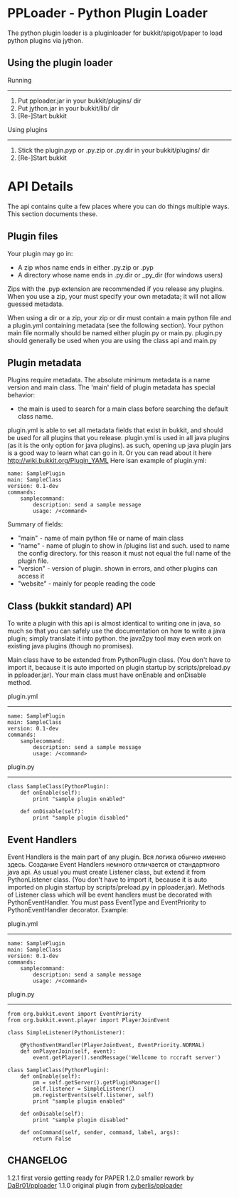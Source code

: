 PPLoader - Python Plugin Loader
====================

The python plugin loader is a pluginloader for bukkit/spigot/paper to load python plugins
via jython.


Using the plugin loader
-----------------------

Running
*******

1. Put pploader.jar in your bukkit/plugins/ dir
2. Put jython.jar in your bukkit/lib/ dir
3. [Re-]Start bukkit

Using plugins
*************

1. Stick the plugin.pyp or .py.zip or .py.dir in your bukkit/plugins/ dir
2. [Re-]Start bukkit



API Details
===========

The api contains quite a few places where you can do things multiple ways. This
section documents these.

Plugin files
------------

Your plugin may go in:

- A zip whos name ends in either .py.zip or .pyp
- A directory whose name ends in .py.dir or \_py_dir (for windows users)

Zips with the .pyp extension are recommended if you release any plugins. When
you use a zip, your must specify your own metadata; it will not allow guessed
metadata.

When using a dir or a zip, your zip or dir must contain a main python file and
a plugin.yml containing metadata (see the following section). Your
python main file normally should be named either plugin.py or main.py.
plugin.py should generally be used when you are using the class api and main.py

Plugin metadata
---------------

Plugins require metadata. The absolute minimum metadata is a name version and main class.
The 'main' field of plugin metadata has special behavior:

- the main is used to search for a main class before searching the default
   class name.

plugin.yml is able to set all metadata fields that exist
in bukkit, and should be used for all plugins that you release. plugin.yml is
used in all java plugins (as it is the only option for java plugins). as such,
opening up java plugin jars is a good way to learn what can go in it.
Or you can read about it here http://wiki.bukkit.org/Plugin_YAML
Here isan example of plugin.yml:

    name: SamplePlugin
    main: SampleClass
    version: 0.1-dev
    commands:
        samplecommand:
            description: send a sample message
            usage: /<command>

Summary of fields:

- "main" - name of main python file or name of main class
- "name" - name of plugin to show in /plugins list and such. used to name the
   config directory. for this reason it must not equal the full name of the
   plugin file.
- "version" - version of plugin. shown in errors, and other plugins can access it
- "website" - mainly for people reading the code

Class (bukkit standard) API
---------------------------

To write a plugin with this api is almost identical to writing one in java, so
much so that you can safely use the documentation on how to write a java
plugin; simply translate it into python. the java2py tool may even work on
existing java plugins (though no promises).

Main class have to be extended from PythonPlugin class. (You don't have to
import it, because it is auto imported on plugin startup by scripts/preload.py
in pploader.jar). Your main class must have onEnable and onDisable method.

plugin.yml
**********

    name: SamplePlugin
    main: SampleClass
    version: 0.1-dev
    commands:
        samplecommand:
            description: send a sample message
            usage: /<command>

plugin.py
*********

    class SampleClass(PythonPlugin):
        def onEnable(self):
            print "sample plugin enabled"

        def onDisable(self):
            print "sample plugin disabled"


Event Handlers
-----------------------------------

Event Handlers is the main part of any plugin. Вся логика
обычно именно здесь. Создание Event Handlers немного отличается от стандартного
java api. As usual you must create Listener class, but extend it from
PythonListener class. (You don't have to import it, because it is auto imported
on plugin startup by scripts/preload.py in pploader.jar). Methods of Listener
class which will be event handlers must be decorated with PythonEventHandler.
You must pass EventType and EventPriority to PythonEventHandler decorator.
Example:

plugin.yml
**********

    name: SamplePlugin
    main: SampleClass
    version: 0.1-dev
    commands:
        samplecommand:
            description: send a sample message
            usage: /<command>

plugin.py
*********
    from org.bukkit.event import EventPriority
    from org.bukkit.event.player import PlayerJoinEvent

    class SimpleListener(PythonListener):

        @PythonEventHandler(PlayerJoinEvent, EventPriority.NORMAL)
        def onPlayerJoin(self, event):
            event.getPlayer().sendMessage('Wellcome to rccraft server')

    class SampleClass(PythonPlugin):
        def onEnable(self):
            pm = self.getServer().getPluginManager()
            self.listener = SimpleListener()
            pm.registerEvents(self.listener, self)
            print "sample plugin enabled"

        def onDisable(self):
            print "sample plugin disabled"

        def onCommand(self, sender, command, label, args):
            return False

## CHANGELOG

1.2.1   first versio getting ready for PAPER
1.2.0   smaller rework by [DaBr01/pploader](https://github.com/DaBr01/pploader)
1.1.0   original plugin from [cyberlis/pploader](https://github.com/cyberlis/pploader)